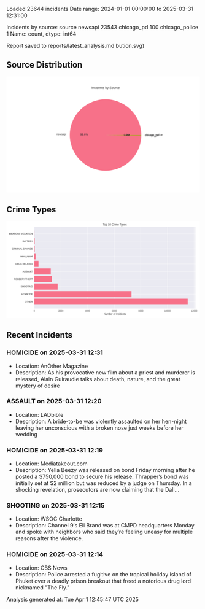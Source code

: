 
Loaded 23644 incidents
Date range: 2024-01-01 00:00:00 to 2025-03-31 12:31:00

Incidents by source:
source
newsapi           23543
chicago_pd          100
chicago_police        1
Name: count, dtype: int64

Report saved to reports/latest_analysis.md
bution.svg)

## Source Distribution
![Source Distribution](images/source_distribution.svg)

## Crime Types
![Crime Types](images/crime_types.svg)

## Recent Incidents

### HOMICIDE on 2025-03-31 12:31
- Location: AnOther Magazine
- Description: As his provocative new film about a priest and murderer is released, Alain Guiraudie talks about death, nature, and the great mystery of desire


### ASSAULT on 2025-03-31 12:20
- Location: LADbible
- Description: A bride-to-be was violently assaulted on her hen-night leaving her unconscious with a broken nose just weeks before her wedding


### HOMICIDE on 2025-03-31 12:19
- Location: Mediatakeout.com
- Description: Yella Beezy was released on bond Friday morning after he posted a $750,000 bond to secure his release. Thrapper’s bond was initially set at $2 million but was reduced by a judge on Thursday. In a shocking revelation, prosecutors are now claiming that the Dall…


### SHOOTING on 2025-03-31 12:15
- Location: WSOC Charlotte
- Description: Channel 9′s Eli Brand was at CMPD headquarters Monday and spoke with neighbors who said they’re feeling uneasy for multiple reasons after the violence.


### HOMICIDE on 2025-03-31 12:14
- Location: CBS News
- Description: Police arrested a fugitive on the tropical holiday island of Phuket over a deadly prison breakout that freed a notorious drug lord nicknamed "The Fly."

Analysis generated at: Tue Apr  1 12:45:47 UTC 2025
